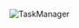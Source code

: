 ![TaskManager](https://github.com/AjayKamath10/TaskManagerFix/assets/84276017/0428710e-16ce-4d01-991d-913d1365fcc1)
